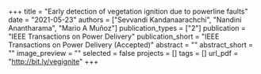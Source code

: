 +++
title = "Early detection of vegetation ignition due to powerline faults"
date = "2021-05-23"
authors = ["Sevvandi Kandanaarachchi", "Nandini Anantharama", "Mario A Muñoz"]
publication_types = ["2"]
publication = "IEEE Transactions on Power Delivery"
publication_short = "IEEE Transactions on Power Delivery (Accepted)"
abstract = ""
abstract_short = ""
image_preview = ""
selected = false
projects = []
tags = []
url_pdf = "http://bit.ly/vegignite"
+++